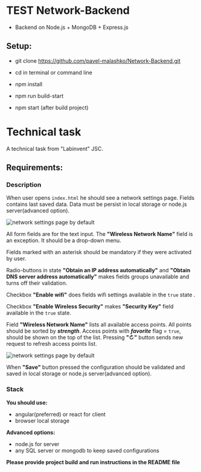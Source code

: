# TEST Network-Backend

* Backend on Node.js + MongoDB + Express.js

## Setup:

- git clone https://github.com/pavel-malashko/Network-Backend.git

- cd in terminal or command line

- npm install

- npm run build-start

- npm start (after build project)



# Technical task

A technical task from "Labinvent" JSC.

## Requirements: 


### Description

When user opens `index.html` he should see a network settings page. Fields contains last saved data. 
Data must be persist in local storage or node.js server(advanced option).

![network settings page by default](network_settings.png)

All form fields are for the text input. The **"Wireless Network Name"** field is an exception. It should be a drop-down menu.

Fields marked with an asterisk should be mandatory if they were activated by user.

Radio-buttons in state **"Obtain an IP address automatically"** and **"Obtain DNS server address automatically"** makes fields groups 
unavailable and turns off their validation.

Checkbox **"Enable wifi"** does fields wifi settings available in the `true` state .

Checkbox **"Enable Wireless Security"** makes **"Security Key"** field available in the `true` state.

Field **"Wireless Network Name"** lists all available access points.
All points should be sorted by *__strength__*. Access points with *__favorite__* flag = `true`, should be shown on the top of the list.
Pressing **"&#x21bb;"** button sends new request to refresh access points list.

![network settings page by default](network_settings_wifi_enabled.png)

When **"Save"** button pressed the configuration should be validated and saved in local storage or node.js server(advanced option).


### Stack

**You should use:**
* angular(preferred) or react for client
* browser local storage

**Advanced options:**
* node.js for server
* any SQL server or mongodb to keep saved configurations

**Please provide project build and run instructions in the README file**
